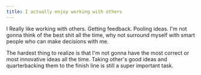```yaml
---
title: I actually enjoy working with others
---
```

I Really like working with others.  Getting feedback.  Pooling ideas.  I'm not
gonna think of the best shit all the time, why not surround myself with smart
people who can make decisions with me.

The hardest thing to realize is that I'm not gonna have the most correct or
most innovative ideas all the time.  Taking other's good ideas and
quarterbacking them to the finish line is still a super important task.
